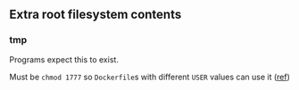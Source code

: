 ## Extra root filesystem contents

### tmp

Programs expect this to exist.

Must be `chmod 1777` so `Dockerfile`s with different `USER` values can use it ([ref](https://askubuntu.com/a/432703))
